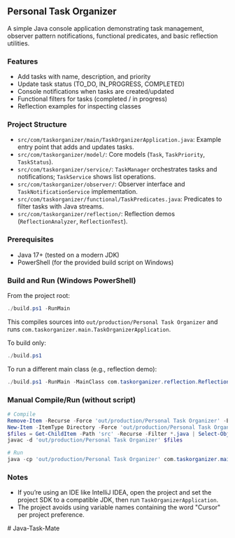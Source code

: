 ## Personal Task Organizer

A simple Java console application demonstrating task management, observer pattern notifications, functional predicates, and basic reflection utilities.

### Features
- Add tasks with name, description, and priority
- Update task status (TO_DO, IN_PROGRESS, COMPLETED)
- Console notifications when tasks are created/updated
- Functional filters for tasks (completed / in progress)
- Reflection examples for inspecting classes

### Project Structure
- `src/com/taskorganizer/main/TaskOrganizerApplication.java`: Example entry point that adds and updates tasks.
- `src/com/taskorganizer/model/`: Core models (`Task`, `TaskPriority`, `TaskStatus`).
- `src/com/taskorganizer/service/`: `TaskManager` orchestrates tasks and notifications; `TaskService` shows list operations.
- `src/com/taskorganizer/observer/`: Observer interface and `TaskNotificationService` implementation.
- `src/com/taskorganizer/functional/TaskPredicates.java`: Predicates to filter tasks with Java streams.
- `src/com/taskorganizer/reflection/`: Reflection demos (`ReflectionAnalyzer`, `ReflectionTest`).

### Prerequisites
- Java 17+ (tested on a modern JDK)
- PowerShell (for the provided build script on Windows)

### Build and Run (Windows PowerShell)
From the project root:

```powershell
./build.ps1 -RunMain
```

This compiles sources into `out/production/Personal Task Organizer` and runs `com.taskorganizer.main.TaskOrganizerApplication`.

To build only:

```powershell
./build.ps1
```

To run a different main class (e.g., reflection demo):

```powershell
./build.ps1 -RunMain -MainClass com.taskorganizer.reflection.ReflectionAnalyzer
```

### Manual Compile/Run (without script)

```powershell
# Compile
Remove-Item -Recurse -Force 'out/production/Personal Task Organizer' -ErrorAction SilentlyContinue
New-Item -ItemType Directory -Force 'out/production/Personal Task Organizer' | Out-Null
$files = Get-ChildItem -Path 'src' -Recurse -Filter *.java | Select-Object -ExpandProperty FullName
javac -d 'out/production/Personal Task Organizer' $files

# Run
java -cp 'out/production/Personal Task Organizer' com.taskorganizer.main.TaskOrganizerApplication
```

### Notes
- If you’re using an IDE like IntelliJ IDEA, open the project and set the project SDK to a compatible JDK, then run `TaskOrganizerApplication`.
- The project avoids using variable names containing the word "Cursor" per project preference.


#   J a v a - T a s k - M a t e  
 